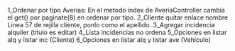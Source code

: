1_Ordenar por tipo Averias:
	En el metodo index de AveriaController cambia el get() por paginate(8) en ordenar por tipo.
2_Cliente quitar enlace nombre
	Linea 57 de rejilla cliente, ponlo como el apellido.
3_Agregar incidencia alquiler (titulo es editar)
4_Lista incidencias no ordena
5_Opciones en listar alq y listar inc (Cliente)
6_Opciones en listar alq y listar ave (Vehiculo)
